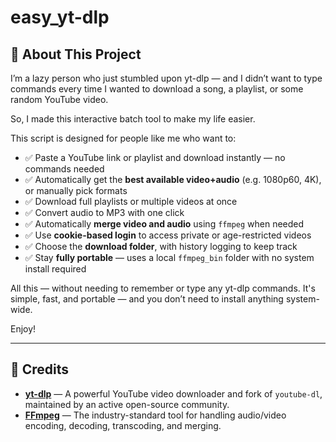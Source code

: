 # easy_yt-dlp

## 🎯 About This Project

I’m a lazy person who just stumbled upon yt-dlp — and I didn’t want to type commands every time I wanted to download a song, a playlist, or some random YouTube video.  

So, I made this interactive batch tool to make my life easier.

This script is designed for people like me who want to:

- ✅ Paste a YouTube link or playlist and download instantly — no commands needed  
- ✅ Automatically get the **best available video+audio** (e.g. 1080p60, 4K), or manually pick formats  
- ✅ Download full playlists or multiple videos at once  
- ✅ Convert audio to MP3 with one click  
- ✅ Automatically **merge video and audio** using `ffmpeg` when needed  
- ✅ Use **cookie-based login** to access private or age-restricted videos  
- ✅ Choose the **download folder**, with history logging to keep track  
- ✅ Stay **fully portable** — uses a local `ffmpeg_bin` folder with no system install required  

All this — without needing to remember or type any yt-dlp commands. It's simple, fast, and portable — and you don’t need to install anything system-wide.

Enjoy!

---

## 🙏 Credits

- **[yt-dlp](https://github.com/yt-dlp/yt-dlp)** — A powerful YouTube video downloader and fork of `youtube-dl`, maintained by an active open-source community.  
- **[FFmpeg](https://ffmpeg.org/)** — The industry-standard tool for handling audio/video encoding, decoding, transcoding, and merging.
